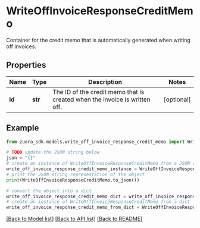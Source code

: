 # WriteOffInvoiceResponseCreditMemo

Container for the credit memo that is automatically generated when writing off invoices. 

## Properties

Name | Type | Description | Notes
------------ | ------------- | ------------- | -------------
**id** | **str** | The ID of the credit memo that is created when the invoice is written off.  | [optional] 

## Example

```python
from zuora_sdk.models.write_off_invoice_response_credit_memo import WriteOffInvoiceResponseCreditMemo

# TODO update the JSON string below
json = "{}"
# create an instance of WriteOffInvoiceResponseCreditMemo from a JSON string
write_off_invoice_response_credit_memo_instance = WriteOffInvoiceResponseCreditMemo.from_json(json)
# print the JSON string representation of the object
print(WriteOffInvoiceResponseCreditMemo.to_json())

# convert the object into a dict
write_off_invoice_response_credit_memo_dict = write_off_invoice_response_credit_memo_instance.to_dict()
# create an instance of WriteOffInvoiceResponseCreditMemo from a dict
write_off_invoice_response_credit_memo_from_dict = WriteOffInvoiceResponseCreditMemo.from_dict(write_off_invoice_response_credit_memo_dict)
```
[[Back to Model list]](../README.md#documentation-for-models) [[Back to API list]](../README.md#documentation-for-api-endpoints) [[Back to README]](../README.md)


